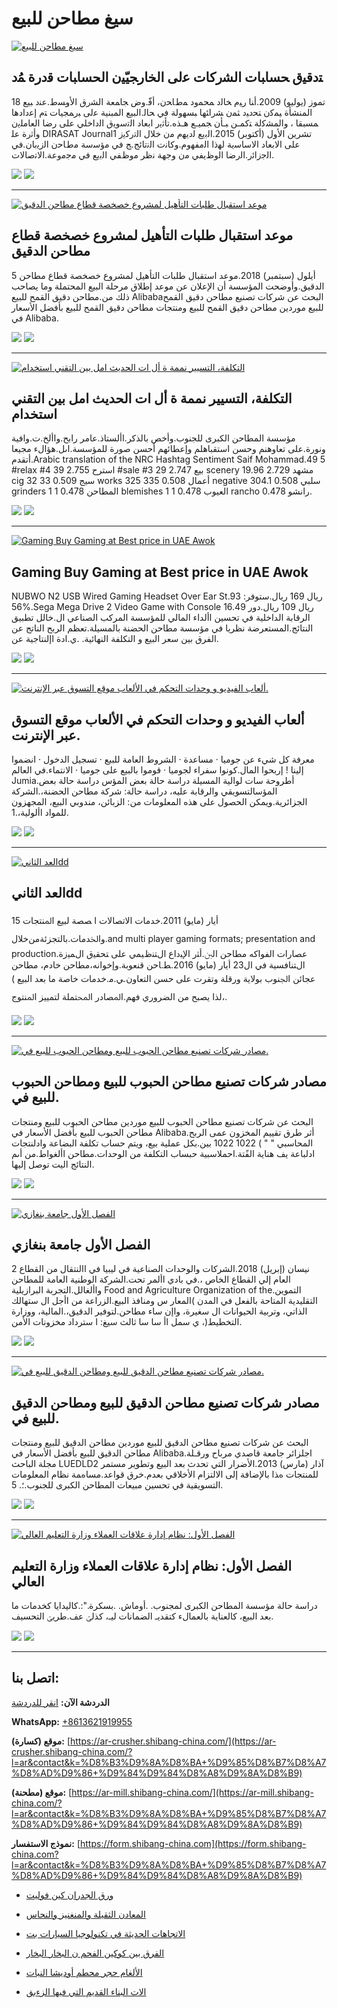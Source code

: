 # سيغ مطاحن للبيع

<a href="https://swt.shibang-china.com/?l=ar&img&k=%D8%B3%D9%8A%D8%BA+%D9%85%D8%B7%D8%A7%D8%AD%D9%86+%D9%84%D9%84%D8%A8%D9%8A%D8%B9" target="_blank">![سيغ مطاحن للبيع](http://static.shibang-china.com/all-800x300/853.jpg)</a>

## ﺘدﻗﻴق ﺤﺴﺎﺒﺎت اﻟﺸرﮐﺎت ﻋﻟﯽ اﻟﺨﺎرﺠﻴّﻴن اﻟﺤﺴﺎﺒﺎت ﻗدرة ﻤُد
18 تموز (يوليو) 2009.أﻨﺎ رﻴم ﺨﺎﻟد ﻤﺤﻤود ﻤطﺎﺤن، أﻓّ.وض ﺠﺎﻤﻌﺔ اﻟﺸرق اﻷوﺴط.ﻋﻨد ﺒﻴﻊ اﻟﻤﻨﺸﺄة ﻴﻤﮐن ﺘﺤدﻴد ﺜﻤن ﺸراﺌﻬﺎ ﺒﺴﻬوﻟﺔ ﻓﻲ ﺤﺎﻟ.اﻟﺒﻴﻊ اﻟﻤﺒﻨﻴﺔ ﻋﻟﯽ ﺒرﻤﺠﻴﺎت ﺘم إﻋدادﻫﺎ ﻤﺴﺒﻘﺎ ، واﻟﻤﺸﮐﻟﺔ ﺘﮐﻤـن ﺒـﺄن ﺠﻤﻴـﻊ ﻫـذه.ﺗﺄﺛﻳر اﺑﻌﺎد اﻟﺗﺳوﻳق اﻟداﺧﻠﻲ ﻋﻠﻰ رﺿﺎ اﻟﻌﺎﻣﻠﻳن وأﺛرة ﻋﻠ DIRASAT Journal1 تشرين الأول (أكتوبر) 2015.اﻟﺑﻳﻊ ﻟدﻳﻬم ﻣن ﺧﻼﻝ اﻟﺗرﻛﻳز ﻋﻠﻰ اﻻﺑﻌﺎد اﻻﺳﺎﺳﻳﺔ ﻟﻬذا اﻟﻣﻔﻬوم.وﻛﺎﻧت اﻟﻧﺗﺎﺋﺞ.ﺞ ﻓﻲ ﻣؤﺳﺳﺔ ﻣطﺎﺣن اﻟزﻳﺑﺎن.ﻓﻲ اﻟﺟزاﺋر.اﻟرﺿﺎ اﻟوظﻳﻔﻲ ﻣن وﺟﻬﺔ ﻧظر ﻣوظﻔﻲ اﻟﺑﻳﻊ ﻓﻲ ﻣﺟﻣوﻋﺔ.اﻻﺗﺻﺎﻻت.


<a href="https://whatsapp.shibangsoft.com/WhatsApp.php" target="_blank" title="WhatsApp">![](http://static.shibang-china.com/icon/whatsapp.png)</a> <a href="https://swt.shibang-china.com/?l=ar&icon&k=%D8%B3%D9%8A%D8%BA+%D9%85%D8%B7%D8%A7%D8%AD%D9%86+%D9%84%D9%84%D8%A8%D9%8A%D8%B9" target="_blank">![](http://static.shibang-china.com/icon/chat-ar.png)</a>

---

<a href="https://swt.shibang-china.com/?l=ar&img&k=%D8%B3%D9%8A%D8%BA+%D9%85%D8%B7%D8%A7%D8%AD%D9%86+%D9%84%D9%84%D8%A8%D9%8A%D8%B9" target="_blank">![موعد استقبال طلبات التأهيل لمشروع خصخصة قطاع مطاحن الدقيق](http://static.shibang-china.com/all-800x300/617.jpg)</a>

## موعد استقبال طلبات التأهيل لمشروع خصخصة قطاع مطاحن الدقيق
5 أيلول (سبتمبر) 2018.موعد استقبال طلبات التأهيل لمشروع خصخصة قطاع مطاحن الدقيق.وأوضحت المؤسسة أن الإعلان عن موعد إطلاق مرحلة البيع المحتملة وما يصاحب ذلك من.مطاحن دقيق القمح للبيع Alibabaالبحث عن شركات تصنيع مطاحن دقيق القمح للبيع موردين مطاحن دقيق القمح للبيع ومنتجات مطاحن دقيق القمح للبيع بأفضل الأسعار في Alibaba.


<a href="https://whatsapp.shibangsoft.com/WhatsApp.php" target="_blank" title="WhatsApp">![](http://static.shibang-china.com/icon/whatsapp.png)</a> <a href="https://swt.shibang-china.com/?l=ar&icon&k=%D8%B3%D9%8A%D8%BA+%D9%85%D8%B7%D8%A7%D8%AD%D9%86+%D9%84%D9%84%D8%A8%D9%8A%D8%B9" target="_blank">![](http://static.shibang-china.com/icon/chat-ar.png)</a>

---

<a href="https://swt.shibang-china.com/?l=ar&img&k=%D8%B3%D9%8A%D8%BA+%D9%85%D8%B7%D8%A7%D8%AD%D9%86+%D9%84%D9%84%D8%A8%D9%8A%D8%B9" target="_blank">![التكلفة، التسيير نممة ة أل ات الحديث امل بين التقني استخدام](http://static.shibang-china.com/all-800x300/402.jpg)</a>

## التكلفة، التسيير نممة ة أل ات الحديث امل بين التقني استخدام
مؤسسة المطاحن الكبرى للجنوب.وأخص بالذكر.األستاذ.عامر رابح.واألخ.ت.وافية ونورة.على تعاوهنم وحسن استقباهلم وإعطائهم أحسن صورة للمؤسسة.اىل.هؤالء مجيعا أتقدم.Arabic translation of the NRC Hashtag Sentiment Saif Mohammad.49 5 #relax #استرح 2.755 39 4 #sale #بيع 2.747 29 3 scenery مشهد 2.729 19.96 cig سيج 0.509 33 32 works أعمال 0.508 335 325 negative سلبي 0.508 304.1 grinders المطاحن 0.478 1 1 blemishes العيوب 0.478 1 1 rancho رانشو 0.478.


<a href="https://whatsapp.shibangsoft.com/WhatsApp.php" target="_blank" title="WhatsApp">![](http://static.shibang-china.com/icon/whatsapp.png)</a> <a href="https://swt.shibang-china.com/?l=ar&icon&k=%D8%B3%D9%8A%D8%BA+%D9%85%D8%B7%D8%A7%D8%AD%D9%86+%D9%84%D9%84%D8%A8%D9%8A%D8%B9" target="_blank">![](http://static.shibang-china.com/icon/chat-ar.png)</a>

---

<a href="https://swt.shibang-china.com/?l=ar&img&k=%D8%B3%D9%8A%D8%BA+%D9%85%D8%B7%D8%A7%D8%AD%D9%86+%D9%84%D9%84%D8%A8%D9%8A%D8%B9" target="_blank">![Gaming Buy Gaming at Best price in UAE Awok](http://static.shibang-china.com/all-800x300/1126.jpg)</a>

## Gaming Buy Gaming at Best price in UAE Awok
NUBWO N2 USB Wired Gaming Headset Over Ear St.93 ريال 169 ريال.ستوفر: 56%.Sega Mega Drive 2 Video Game with Console 16.49 ريال 109 ريال.دور الرقابة الداخلية في تحسين األداء المالي للمؤسسة المركب الصناعي ال.خالل تطبيق النتائج.المستعرضة نظريا في مؤسسة مطاحن الحضنة بالمسيلة.تعظم الربح الناتج عن الفرق بين سعر البيع و التكلفة النهائية. .ي.ادة اإلنتاجية عن.


<a href="https://whatsapp.shibangsoft.com/WhatsApp.php" target="_blank" title="WhatsApp">![](http://static.shibang-china.com/icon/whatsapp.png)</a> <a href="https://swt.shibang-china.com/?l=ar&icon&k=%D8%B3%D9%8A%D8%BA+%D9%85%D8%B7%D8%A7%D8%AD%D9%86+%D9%84%D9%84%D8%A8%D9%8A%D8%B9" target="_blank">![](http://static.shibang-china.com/icon/chat-ar.png)</a>

---

<a href="https://swt.shibang-china.com/?l=ar&img&k=%D8%B3%D9%8A%D8%BA+%D9%85%D8%B7%D8%A7%D8%AD%D9%86+%D9%84%D9%84%D8%A8%D9%8A%D8%B9" target="_blank">![ألعاب الفيديو و وحدات التحكم في الألعاب موقع التسوق عبر الإنترنت.](http://static.shibang-china.com/all-800x300/1406.jpg)</a>

## ألعاب الفيديو و وحدات التحكم في الألعاب موقع التسوق عبر الإنترنت.
معرفة كل شيء عن جوميا &middot; مساعدة &middot; الشروط العامة للبيع &middot; تسجيل الدخول &middot; انضموا إلينا ! إربحوا المال.كونوا سفراء لجوميا &middot; قوموا بالبيع على جوميا &middot; الانتماء.في العالم Jumia.أطروحة سات لوالية المسيلة دراسة حالة بعض المؤس دراسة حالة بعض المؤسالتسويقي والرقابة عليه، دراسة حالة: شركة مطاحن الحضنة،.الشركة الجزائرية.ويمكن الحصول على هذه المعلومات من: الزبائن، مندوبي البيع، المجهزون للمواد األولية،.1.


<a href="https://whatsapp.shibangsoft.com/WhatsApp.php" target="_blank" title="WhatsApp">![](http://static.shibang-china.com/icon/whatsapp.png)</a> <a href="https://swt.shibang-china.com/?l=ar&icon&k=%D8%B3%D9%8A%D8%BA+%D9%85%D8%B7%D8%A7%D8%AD%D9%86+%D9%84%D9%84%D8%A8%D9%8A%D8%B9" target="_blank">![](http://static.shibang-china.com/icon/chat-ar.png)</a>

---

<a href="https://swt.shibang-china.com/?l=ar&img&k=%D8%B3%D9%8A%D8%BA+%D9%85%D8%B7%D8%A7%D8%AD%D9%86+%D9%84%D9%84%D8%A8%D9%8A%D8%B9" target="_blank">![العد الثانيdd](http://static.shibang-china.com/all-800x300/61.jpg)</a>

## العد الثانيdd
15 أيار (مايو) 2011.ﺧﺪﻣﺎﺕ ﺍﻻﺗﺼﺎﻻﺕ ﺍ ﺼﺼﺔ ﻟﺒﻴﻊ ﺍﳌﻨﺘﺠﺎﺕ ﻭﺍﳋﺪﻣﺎﺕ.ﺑﺎﻟﺘﺠﺰﺋﺔﻣﻦﺧﻼﻝ.and multi player gaming formats; presentation and production.ﻋﺼﺎﺭﺍﺕ ﺍﻟﻔﻮﺍﻛﻪ ﻣﻄﺎﺣﻦ ﺍﻟﱭ.أﺜر اﻹﺒداع اﻝﺘﻨظﻴﻤﻲ ﻋﻠﻰ ﺘﺤﻘﻴق اﻝﻤﻴزة اﻝﺘﻨﺎﻓﺴﻴﺔ ﻓﻲ اﻝ23 أيار (مايو) 2016.ﻄ.ﺎﺣﻦ ﻗﻨﻌﻮﺑﺔ.وإﺧﻮاﻧﻪ،ﻣﻄﺎﺣﻦ ﺧﺎدم، ﻣﻄﺎﺣﻦ ﻋﺠﺎﺋﻦ اﳉﻨﻮب ﺑﻮﻻﻳﺔ ورﻗﻠﺔ وﺗﻘﺮت ﻋﻠﻰ ﺣﺴﻦ اﻟﺘﻌﺎون.ﻲ.ﻣ.ﺧﺪﻣﺎت ﺧﺎﺻﺔ ﻣﺎ ﺑﻌﺪ اﻟﺒﻴﻊ ) ،ﻟﺬا ﻳﺼﺒﺢ ﻣﻦ اﻟﻀﺮوري ﻓﻬﻢ.اﳌﺼﺎدر اﶈﺘﻤﻠﺔ ﻟﺘﻤﻴﻴﺰ اﳌﻨﺘﻮج.


<a href="https://whatsapp.shibangsoft.com/WhatsApp.php" target="_blank" title="WhatsApp">![](http://static.shibang-china.com/icon/whatsapp.png)</a> <a href="https://swt.shibang-china.com/?l=ar&icon&k=%D8%B3%D9%8A%D8%BA+%D9%85%D8%B7%D8%A7%D8%AD%D9%86+%D9%84%D9%84%D8%A8%D9%8A%D8%B9" target="_blank">![](http://static.shibang-china.com/icon/chat-ar.png)</a>

---

<a href="https://swt.shibang-china.com/?l=ar&img&k=%D8%B3%D9%8A%D8%BA+%D9%85%D8%B7%D8%A7%D8%AD%D9%86+%D9%84%D9%84%D8%A8%D9%8A%D8%B9" target="_blank">![مصادر شركات تصنيع مطاحن الحبوب للبيع ومطاحن الحبوب للبيع في.](http://static.shibang-china.com/all-800x300/1068.jpg)</a>

## مصادر شركات تصنيع مطاحن الحبوب للبيع ومطاحن الحبوب للبيع في.
البحث عن شركات تصنيع مطاحن الحبوب للبيع موردين مطاحن الحبوب للبيع ومنتجات مطاحن الحبوب للبيع بأفضل الأسعار في Alibaba.أثر طرق تقييم المخزون عمى الربح المحاسبي &quot; &quot; ) 1022 1022 بين.بكل عملية بيع، ويتم حساب تكلفة البضاعة وادلنتجات ادلباعة يف هناية الفًتة.احملاسبية حبساب التكلفة من الوحدات.مطاحن األغواط.من أىم النتائج اليت توصل إليها.


<a href="https://whatsapp.shibangsoft.com/WhatsApp.php" target="_blank" title="WhatsApp">![](http://static.shibang-china.com/icon/whatsapp.png)</a> <a href="https://swt.shibang-china.com/?l=ar&icon&k=%D8%B3%D9%8A%D8%BA+%D9%85%D8%B7%D8%A7%D8%AD%D9%86+%D9%84%D9%84%D8%A8%D9%8A%D8%B9" target="_blank">![](http://static.shibang-china.com/icon/chat-ar.png)</a>

---

<a href="https://swt.shibang-china.com/?l=ar&img&k=%D8%B3%D9%8A%D8%BA+%D9%85%D8%B7%D8%A7%D8%AD%D9%86+%D9%84%D9%84%D8%A8%D9%8A%D8%B9" target="_blank">![الفصل الأول جامعة بنغازي](http://static.shibang-china.com/all-800x300/537.jpg)</a>

## الفصل الأول جامعة بنغازي
2 نيسان (إبريل) 2018.الشركات والوحدات الصناعية في ليبيا في االنتقال من القطاع العام إلي القطاع الخاص ،.في بادي األمر تحت.الشركة الوطنية العامة للمطاحن واألغالل.التجربة البرازيلية Food and Agriculture Organization of the.التموين التقليدية المتاحة بالفعل في المدن )المعار س ومنافذ البيع.الزراعة من اأجل ال ستهالك الذاتي، وتربية الحيوانات ال سغيرة، واإن ساء مطاحن.لتوفير الدقيق،.المالية، ووزارة التخطيط(، ي سمل اأ سا سا ثالث سيغ: ا سترداد مخزونات الأمن.


<a href="https://whatsapp.shibangsoft.com/WhatsApp.php" target="_blank" title="WhatsApp">![](http://static.shibang-china.com/icon/whatsapp.png)</a> <a href="https://swt.shibang-china.com/?l=ar&icon&k=%D8%B3%D9%8A%D8%BA+%D9%85%D8%B7%D8%A7%D8%AD%D9%86+%D9%84%D9%84%D8%A8%D9%8A%D8%B9" target="_blank">![](http://static.shibang-china.com/icon/chat-ar.png)</a>

---

<a href="https://swt.shibang-china.com/?l=ar&img&k=%D8%B3%D9%8A%D8%BA+%D9%85%D8%B7%D8%A7%D8%AD%D9%86+%D9%84%D9%84%D8%A8%D9%8A%D8%B9" target="_blank">![مصادر شركات تصنيع مطاحن الدقيق للبيع ومطاحن الدقيق للبيع في.](http://static.shibang-china.com/all-800x300/706.jpg)</a>

## مصادر شركات تصنيع مطاحن الدقيق للبيع ومطاحن الدقيق للبيع في.
البحث عن شركات تصنيع مطاحن الدقيق للبيع موردين مطاحن الدقيق للبيع ومنتجات مطاحن الدقيق للبيع بأفضل الأسعار في Alibaba.اجلزائر جامعة قاصدي مرباح ورقـلة مجلة الباحث LUEDLD2 آذار (مارس) 2013.اﻷﺿﺮار اﻟﺘﻲ ﺗﺤﺪث ﺑﻌﺪ اﻟﺒﻴﻊ وﺗﻄﻮﻳﺮ ﻣﺴﺘﻤﺮ ﻟﻠﻤﻨﺘﺠﺎت هﺬا ﺑﺎﻹﺿﺎﻓﺔ إﻟﻰ اﻻﻟﺘﺰام اﻷﺧﻼﻗﻲ ﺑﻌﺪم.ﺧﺮق ﻗﻮاﻋﺪ.ﻣﺴﺎهﻤﺔ ﻧﻈﺎم اﻟﻤﻌﻠﻮﻣﺎت اﻟﺘﺴﻮﻳﻘﻴﺔ ﻓﻲ ﺗﺤﺴﻴﻦ ﻣﺒﻴﻌﺎت اﻟﻤﻄﺎﺣﻦ اﻟﻜﺒﺮى ﻟﻠﺠﻨﻮب.؛. 5.


<a href="https://whatsapp.shibangsoft.com/WhatsApp.php" target="_blank" title="WhatsApp">![](http://static.shibang-china.com/icon/whatsapp.png)</a> <a href="https://swt.shibang-china.com/?l=ar&icon&k=%D8%B3%D9%8A%D8%BA+%D9%85%D8%B7%D8%A7%D8%AD%D9%86+%D9%84%D9%84%D8%A8%D9%8A%D8%B9" target="_blank">![](http://static.shibang-china.com/icon/chat-ar.png)</a>

---

<a href="https://swt.shibang-china.com/?l=ar&img&k=%D8%B3%D9%8A%D8%BA+%D9%85%D8%B7%D8%A7%D8%AD%D9%86+%D9%84%D9%84%D8%A8%D9%8A%D8%B9" target="_blank">![الفصل الأول: نظام إدارة علاقات العملاء وزارة التعليم العالي](http://static.shibang-china.com/all-800x300/156.jpg)</a>

## الفصل الأول: نظام إدارة علاقات العملاء وزارة التعليم العالي
دراسة حالة مؤسسة المطاحن الكبرى لمجنوب. .أوماش. .بسكرة.&quot;:.كاليدايا كخدمات ما بعد البيع، كالعناية بالعمالء كتقديـ الضمانات ليـ، كذلؾ عف.طريؽ التحسيف.

<a href="https://whatsapp.shibangsoft.com/WhatsApp.php" target="_blank" title="WhatsApp">![](http://static.shibang-china.com/icon/whatsapp.png)</a> <a href="https://swt.shibang-china.com/?l=ar&icon&k=%D8%B3%D9%8A%D8%BA+%D9%85%D8%B7%D8%A7%D8%AD%D9%86+%D9%84%D9%84%D8%A8%D9%8A%D8%B9" target="_blank">![](http://static.shibang-china.com/icon/chat-ar.png)</a>

---
## اتصل بنا:

**الدردشة الآن:** [انقر للدردشة](https://swt.shibang-china.com?l=ar&contact&k=%D8%B3%D9%8A%D8%BA+%D9%85%D8%B7%D8%A7%D8%AD%D9%86+%D9%84%D9%84%D8%A8%D9%8A%D8%B9)

**WhatsApp:**  [+8613621919955](https://whatsapp.shibangsoft.com/WhatsApp.php)

**موقع (كسارة):** [https://ar-crusher.shibang-china.com/](https://ar-crusher.shibang-china.com/?l=ar&contact&k=%D8%B3%D9%8A%D8%BA+%D9%85%D8%B7%D8%A7%D8%AD%D9%86+%D9%84%D9%84%D8%A8%D9%8A%D8%B9)

**موقع (مطحنة):** [https://ar-mill.shibang-china.com/](https://ar-mill.shibang-china.com/?l=ar&contact&k=%D8%B3%D9%8A%D8%BA+%D9%85%D8%B7%D8%A7%D8%AD%D9%86+%D9%84%D9%84%D8%A8%D9%8A%D8%B9)

**نموذج الاستفسار:** [https://form.shibang-china.com](https://form.shibang-china.com?l=ar&contact&k=%D8%B3%D9%8A%D8%BA+%D9%85%D8%B7%D8%A7%D8%AD%D9%86+%D9%84%D9%84%D8%A8%D9%8A%D8%B9)

* [ورق الجدران كين فوليت](../34/%D9%88%D8%B1%D9%82%20%D8%A7%D9%84%D8%AC%D8%AF%D8%B1%D8%A7%D9%86%20%D9%83%D9%8A%D9%86%20%D9%81%D9%88%D9%84%D9%8A%D8%AA.md)

* [المعادن الثقيلة والمنغنيز والنحاس](../32/%D8%A7%D9%84%D9%85%D8%B9%D8%A7%D8%AF%D9%86%20%D8%A7%D9%84%D8%AB%D9%82%D9%8A%D9%84%D8%A9%20%D9%88%D8%A7%D9%84%D9%85%D9%86%D8%BA%D9%86%D9%8A%D8%B2%20%D9%88%D8%A7%D9%84%D9%86%D8%AD%D8%A7%D8%B3.md)

* [الاتجاهات الحديثة في تكنولوجيا السيارات بت](../35/%D8%A7%D9%84%D8%A7%D8%AA%D8%AC%D8%A7%D9%87%D8%A7%D8%AA%20%D8%A7%D9%84%D8%AD%D8%AF%D9%8A%D8%AB%D8%A9%20%D9%81%D9%8A%20%D8%AA%D9%83%D9%86%D9%88%D9%84%D9%88%D8%AC%D9%8A%D8%A7%20%D8%A7%D9%84%D8%B3%D9%8A%D8%A7%D8%B1%D8%A7%D8%AA%20%D8%A8%D8%AA.md)

* [الفرق بين كوكين الفحم ن البخار البخار](../32/%D8%A7%D9%84%D9%81%D8%B1%D9%82%20%D8%A8%D9%8A%D9%86%20%D9%83%D9%88%D9%83%D9%8A%D9%86%20%D8%A7%D9%84%D9%81%D8%AD%D9%85%20%D9%86%20%D8%A7%D9%84%D8%A8%D8%AE%D8%A7%D8%B1%20%D8%A7%D9%84%D8%A8%D8%AE%D8%A7%D8%B1.md)

* [الألغام حجر محطم أوديشا النبات](../34/%D8%A7%D9%84%D8%A3%D9%84%D8%BA%D8%A7%D9%85%20%D8%AD%D8%AC%D8%B1%20%D9%85%D8%AD%D8%B7%D9%85%20%D8%A3%D9%88%D8%AF%D9%8A%D8%B4%D8%A7%20%D8%A7%D9%84%D9%86%D8%A8%D8%A7%D8%AA.md)

* [الات البناء القديم التي فيها الزءبق](../35/%D8%A7%D9%84%D8%A7%D8%AA%20%D8%A7%D9%84%D8%A8%D9%86%D8%A7%D8%A1%20%D8%A7%D9%84%D9%82%D8%AF%D9%8A%D9%85%20%D8%A7%D9%84%D8%AA%D9%8A%20%D9%81%D9%8A%D9%87%D8%A7%20%D8%A7%D9%84%D8%B2%D8%A1%D8%A8%D9%82.md)